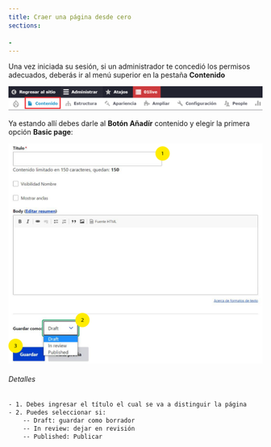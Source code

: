 ```yaml
---
title: Craer una página desde cero
sections:

- 
---
```


Una vez iniciada su sesión, si un administrador te concedió los permisos adecuados, deberás ir al menú superior en la pestaña **Contenido**

<a href="assets/images/pagina/img_1.jpg" data-magnify="gallery" class="mask">
    <img class="img-responsive rounded" src="assets/images/pagina/img_1.jpg" alt="Menú" />
</a>

Ya estando allí debes darle al **Botón Añadír** contenido y elegir la primera opción **Basic page**: 


<div class="row">
<div class="col-md-6 col-sm-6 col-xs-12">

<a href="assets/images/pagina/img_3.jpg" data-magnify="gallery" class="mask">
    <img class="img-responsive rounded" src="assets/images/pagina/img_3.jpg" alt="Botón añadír " />
</a>

</div>
<div class="col-md-6 col-sm-6 col-xs-12">

###### Detalles

    - 1. Debes ingresar el título el cual se va a distinguir la página
    - 2. Puedes seleccionar si:
        -- Draft: guardar como borrador
        -- In review: dejar en revisión
        -- Published: Publicar
    
 </div>
</div>

